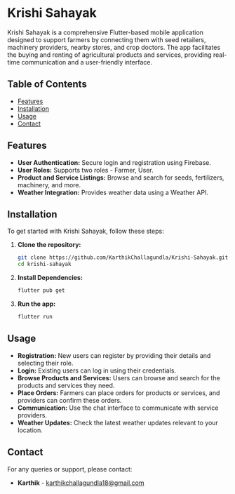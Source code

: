 # Krishi Sahayak

Krishi Sahayak is a comprehensive Flutter-based mobile application designed to support farmers by connecting them with seed retailers, machinery providers, nearby stores, and crop doctors. The app facilitates the buying and renting of agricultural products and services, providing real-time communication and a user-friendly interface.

## Table of Contents

- [Features](#features)
- [Installation](#installation)
- [Usage](#usage)
- [Contact](#contact)

## Features

- **User Authentication:** Secure login and registration using Firebase.
- **User Roles:** Supports two roles - Farmer, User.
- **Product and Service Listings:** Browse and search for seeds, fertilizers, machinery, and more.
- **Weather Integration:** Provides weather data using a Weather API.

## Installation

To get started with Krishi Sahayak, follow these steps:

1. **Clone the repository:**
   ```bash
   git clone https://github.com/KarthikChallagundla/Krishi-Sahayak.git
   cd krishi-sahayak

2. **Install Dependencies:**
    ```bash
    flutter pub get

3. **Run the app:**
    ```bash
    flutter run

## Usage

- **Registration:** New users can register by providing their details and selecting their role.
- **Login:** Existing users can log in using their credentials.
- **Browse Products and Services:** Users can browse and search for the products and services they need.
- **Place Orders:** Farmers can place orders for products or services, and providers can confirm these orders.
- **Communication:** Use the chat interface to communicate with service providers.
- **Weather Updates:** Check the latest weather updates relevant to your location.

## Contact

For any queries or support, please contact:

- **Karthik** - [karthikchallagundla18@gmail.com](mailto:karthikchallagundla18@gmail.com)
